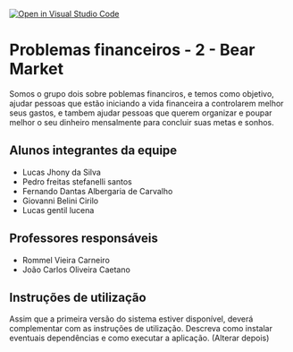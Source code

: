 [![Open in Visual Studio Code](https://classroom.github.com/assets/open-in-vscode-c66648af7eb3fe8bc4f294546bfd86ef473780cde1dea487d3c4ff354943c9ae.svg)](https://classroom.github.com/online_ide?assignment_repo_id=8549548&assignment_repo_type=AssignmentRepo)
# Problemas financeiros - 2 - Bear Market
 Somos o grupo dois sobre poblemas financiros, e temos como objetivo, ajudar pessoas que estão iniciando a vida financeira a controlarem melhor seus gastos, e tambem ajudar pessoas que querem organizar e poupar melhor o seu dinheiro mensalmente para concluir suas metas e sonhos.

## Alunos integrantes da equipe

* Lucas Jhony da Silva 
* Pedro freitas stefanelli santos 
* Fernando Dantas Albergaria de Carvalho
* Giovanni Belini Cirilo
* Lucas gentil lucena

## Professores responsáveis

* Rommel Vieira Carneiro 
* João Carlos Oliveira Caetano 

## Instruções de utilização

Assim que a primeira versão do sistema estiver disponível, deverá complementar com as instruções de utilização. Descreva como instalar eventuais dependências e como executar a aplicação. (Alterar depois)
